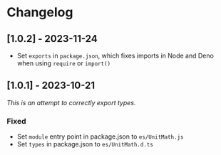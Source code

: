 # Changelog

## [1.0.2] - 2023-11-24

- Set `exports` in `package.json`, which fixes imports in Node and Deno when using `require` or `import()`

## [1.0.1] - 2023-10-21

_This is an attempt to correctly export types._

### Fixed

- Set `module` entry point in package.json to `es/UnitMath.js`
- Set `types` in package.json to `es/UnitMath.d.ts`
